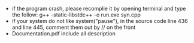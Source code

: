 - if the program crash, please recomplie it by opening terminal and type the follow:
	g++ -static-libstdc++ -o run.exe syn.cpp
- if your system do not like system("pause"), in the source code line 436 and line 445, comment them out by // on the front
- Documentation.pdf include all description